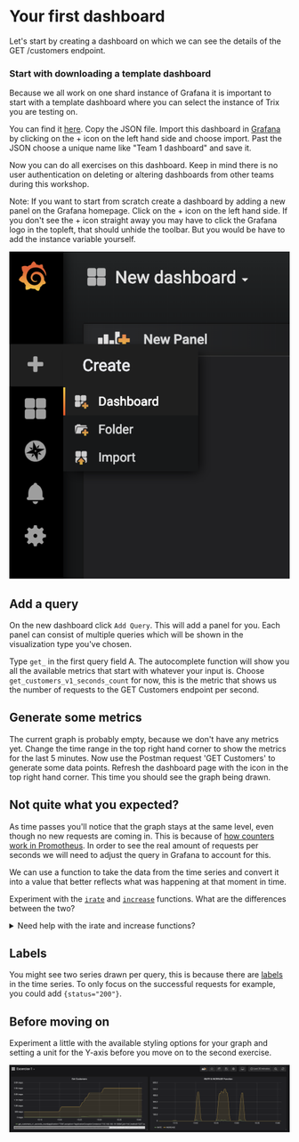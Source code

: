 # Your first dashboard

Let's start by creating a dashboard on which we can see the details of the GET /customers endpoint. 

### Start with downloading a template dashboard
Because we all work on one shard instance of Grafana it is important to start with a template dashboard where you can select the instance of Trix you are testing on. 

You can find it [here](https://github.com/joostvanwollingen/functional-monitoring-workshop/blob/master/template_dashboard/template_dashboard.json). Copy the JSON file. Import this dashboard in [Grafana](https://idb-grafana-616.cfapps.io/) by clicking on the + icon on the left hand side and choose import. Past the JSON choose a unique name like "Team 1 dashboard" and save it. 

Now you can do all exercises on this dashboard. Keep in mind there is no user authentication on deleting or altering dashboards from other teams during this workshop.

Note: If you want to start from scratch create a dashboard by adding a new panel on the Grafana homepage. Click on the + icon on the left hand side. If you don't see the + icon straight away you may have to click the Grafana logo in the topleft, that should unhide the toolbar. But you would be have to add the instance variable yourself.

![Click the plus to create a new dashboard](images/create_new_dashboard.png ':size=250')

## Add a query
On the new dashboard click `Add Query`. This will add a panel for you. Each panel can consist of multiple queries which will be shown in the visualization type you've chosen.

Type `get_` in the first query field A. The autocomplete function will show you all the available metrics that start with whatever your input is. Choose `get_customers_v1_seconds_count` for now, this is the metric that shows us the number of requests to the GET Customers endpoint per second.
## Generate some metrics
The current graph is probably empty, because we don't have any metrics yet. Change the time range in the top right hand corner to show the metrics for the last 5 minutes. Now use the Postman request 'GET Customers' to generate some data points. Refresh the dashboard page with the icon in the top right hand corner. This time you should see the graph being drawn.
## Not quite what you expected?
As time passes you'll notice that the graph stays at the same level, even though no new requests are coming in. This is because of [how counters work in Promotheus](https://www.robustperception.io/how-does-a-prometheus-counter-work). In order to see the real amount of requests per seconds we will need to adjust the query in Grafana to account for this. 

We can use a function to take the data from the time series and convert it into a value that better reflects what was happening at that moment in time. 

Experiment with the [`irate`](https://prometheus.io/docs/prometheus/latest/querying/functions/#irate) and [`increase`](https://prometheus.io/docs/prometheus/latest/querying/functions/#increase) functions. What are the differences between the two?

<details><summary>Need help with the irate and increase functions?</summary>
<p>

```
While editing the panel click the `Add query` button on the right, it will add an additional input field `B`
Query A: irate(get_customers_v1_seconds_count{status="200"}[1m])
Query B: increase(get_customers_v1_seconds_count{status="200"}[1m])
Enter a descriptive name in the respective legend fields. 
Clicking on the small colored line in front of the series, just below the graph, allow you to choose a color for the series.
```
<img src="images/rate_increase.png" width=500px><br/>
</p>
</details>

## Labels

You might see two series drawn per query, this is because there are [labels](https://prometheus.io/docs/prometheus/latest/querying/basics/#time-series-selectors) in the time series. To only focus on the successful requests for example, you could add `{status="200"}`.

## Before moving on

Experiment a little with the available styling options for your graph and setting a unit for the Y-axis before you move on to the second exercise.

![Your dashboard should look something like this](images/exercise1.png ':size=700')
